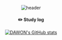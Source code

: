 <div align="center">
  
  ![header](https://capsule-render.vercel.app/api?type=waving&color=timeGradient&text=Welcome%20to%20Dawon's%20GitHub%20&animation=twinkling&fontSize=35&fontAlignY=40&fontAlign=70&height=250)
  <br/>
 
  #### :pencil2: Study log
  [![DAWON's GitHub stats](https://github-readme-stats.vercel.app/api?username=midnightDW&show_icons=true&theme=default#gh-light-mode-only)](https://github.com/midnightDW/github-readme-stats#gh-light-mode-only)
  
</div>
